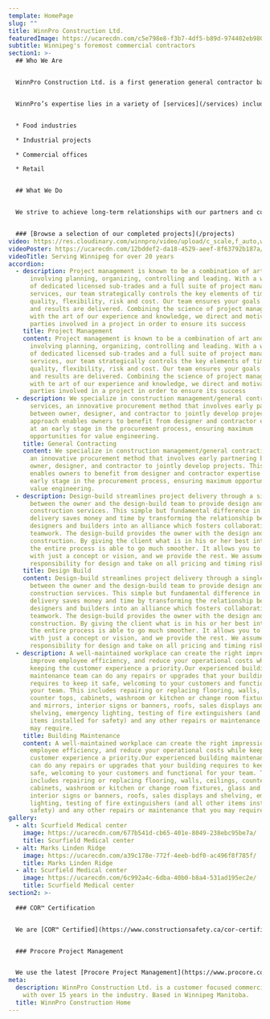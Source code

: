 ```yaml
---
template: HomePage
slug: ""
title: WinnPro Construction Ltd.
featuredImage: https://ucarecdn.com/c5e798e8-f3b7-4df5-b89d-974402eb980c/
subtitle: Winnipeg's foremost commercial contractors
section1: >-
  ## Who We Are


  WinnPro Construction Ltd. is a first generation general contractor based in Winnipeg, Manitoba. We have local management, labor expertise and we have a pool of qualified subcontractors who are able to meet our specific commercial construction requirements.


  WinnPro’s expertise lies in a variety of [services](/services) including general contracting; project management, and design build. We have completed projects in multiple sectors of the commercial world including:


  * Food industries

  * Industrial projects

  * Commercial offices

  * Retail


  ## What We Do


  We strive to achieve long-term relationships with our partners and customers. We recognize the value of experience, hard work, and standing by your word; listening to your needs to understand your specifications and create the commercial space you want.


  ### [Browse a selection of our completed projects](/projects)
video: https://res.cloudinary.com/winnpro/video/upload/c_scale,f_auto,w_1000/v1603233732/Pages/winnpro-cover-video.mov
videoPoster: https://ucarecdn.com/12bddef2-da18-4529-aeef-8f63792b187a/
videoTitle: Serving Winnipeg for over 20 years
accordion:
  - description: Project management is known to be a combination of art and science;
      involving planning, organizing, controlling and leading. With a wide range
      of dedicated licensed sub-trades and a full suite of project management
      services, our team strategically controls the key elements of time,
      quality, flexibility, risk and cost. Our team ensures your goals are met
      and results are delivered. Combining the science of project management
      with the art of our experience and knowledge, we direct and motivate all
      parties involved in a project in order to ensure its success
    title: Project Management
    content: Project management is known to be a combination of art and science;
      involving planning, organizing, controlling and leading. With a wide range
      of dedicated licensed sub-trades and a full suite of project management
      services, our team strategically controls the key elements of time,
      quality, flexibility, risk and cost. Our team ensures your goals are met
      and results are delivered. Combining the science of project management
      with te art of our experience and knowledge, we direct and motivate all
      parties involved in a project in order to ensure its success
  - description: We specialize in construction management/general contracting
      services, an innovative procurement method that involves early partnering
      between owner, designer, and contractor to jointly develop projects. This
      approach enables owners to benefit from designer and contractor expertise
      at an early stage in the procurement process, ensuring maximum
      opportunities for value engineering.
    title: General Contracting
    content: We specialize in construction management/general contracting services,
      an innovative procurement method that involves early partnering between
      owner, designer, and contractor to jointly develop projects. This approach
      enables owners to benefit from designer and contractor expertise at an
      early stage in the procurement process, ensuring maximum opportunities for
      value engineering.
  - description: Design-build streamlines project delivery through a single contract
      between the owner and the design-build team to provide design and
      construction services. This simple but fundamental difference in project
      delivery saves money and time by transforming the relationship between
      designers and builders into an alliance which fosters collaboration and
      teamwork. The design-build provides the owner with the design and
      construction. By giving the client what is in his or her best interest,
      the entire process is able to go much smoother. It allows you to start
      with just a concept or vision, and we provide the rest. We assume
      responsibility for design and take on all pricing and timing risk.
    title: Design Build
    content: Design-build streamlines project delivery through a single contract
      between the owner and the design-build team to provide design and
      construction services. This simple but fundamental difference in project
      delivery saves money and time by transforming the relationship between
      designers and builders into an alliance which fosters collaboration and
      teamwork. The design-build provides the owner with the design and
      construction. By giving the client what is in his or her best interest,
      the entire process is able to go much smoother. It allows you to start
      with just a concept or vision, and we provide the rest. We assume
      responsibility for design and take on all pricing and timing risk.
  - description: A well-maintained workplace can create the right impression,
      improve employee efficiency, and reduce your operational costs while
      keeping the customer experience a priority.Our experienced building
      maintenance team can do any repairs or upgrades that your building
      requires to keep it safe, welcoming to your customers and functional for
      your team. This includes repairing or replacing flooring, walls, ceilings,
      counter tops, cabinets, washroom or kitchen or change room fixtures, glass
      and mirrors, interior signs or banners, roofs, sales displays and
      shelving, emergency lighting, testing of fire extinguishers (and all other
      items installed for safety) and any other repairs or maintenance that you
      may require.
    title: Building Maintenance
    content: A well-maintained workplace can create the right impression, improve
      employee efficiency, and reduce your operational costs while keeping the
      customer experience a priority.Our experienced building maintenance team
      can do any repairs or upgrades that your building requires to keep it
      safe, welcoming to your customers and functional for your team. This
      includes repairing or replacing flooring, walls, ceilings, counter tops,
      cabinets, washroom or kitchen or change room fixtures, glass and mirrors,
      interior signs or banners, roofs, sales displays and shelving, emergency
      lighting, testing of fire extinguishers (and all other items installed for
      safety) and any other repairs or maintenance that you may require.
gallery:
  - alt: Scurfield Medical center
    image: https://ucarecdn.com/677b541d-cb65-401e-8049-238ebc95be7a/
    title: Scurfield Medical center
  - alt: Marks Linden Ridge
    image: https://ucarecdn.com/a39c178e-772f-4eeb-bdf0-ac496f8f785f/
    title: Marks Linden Ridge
  - alt: Scurfield Medical center
    image: https://ucarecdn.com/6c992a4c-6dba-40b0-b8a4-531ad195ec2e/
    title: Scurfield Medical center
section2: >-
  
  ### COR™ Certification


  We are [COR™ Certified](https://www.constructionsafety.ca/cor-certified-companies/).


  ### Procore Project Management


  We use the latest [Procore Project Management](https://www.procore.com/) systems for all projects – big and small – in our ongoing effort to streamline operations and maintain efficiencies across the board.
meta:
  description: WinnPro Construction Ltd. is a customer focused commercial builder
    with over 15 years in the industry. Based in Winnipeg Manitoba.
  title: WinnPro Construction Home
---
```

